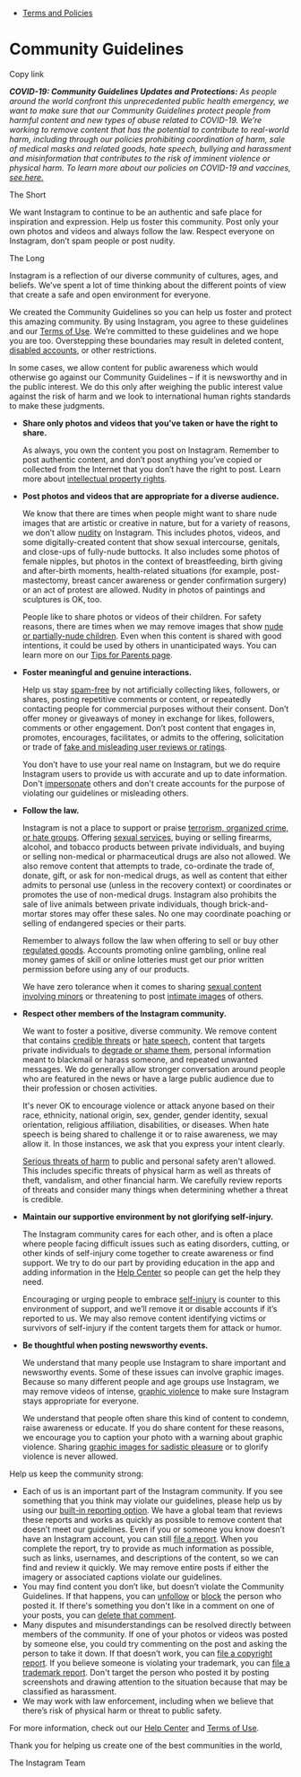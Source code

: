*   [Terms and Policies](https://help.instagram.com/1417489251945243/?helpref=breadcrumb)

Community Guidelines
====================

Copy link

_**COVID-19: Community Guidelines Updates and Protections:** As people around the world confront this unprecedented public health emergency, we want to make sure that our Community Guidelines protect people from harmful content and new types of abuse related to COVID-19. We’re working to remove content that has the potential to contribute to real-world harm, including through our policies prohibiting coordination of harm, sale of medical masks and related goods, hate speech, bullying and harassment and misinformation that contributes to the risk of imminent violence or physical harm. To learn more about our policies on COVID-19 and vaccines, [see here.](https://help.instagram.com/697825587576762?helpref=faq_content)_

The Short

We want Instagram to continue to be an authentic and safe place for inspiration and expression. Help us foster this community. Post only your own photos and videos and always follow the law. Respect everyone on Instagram, don’t spam people or post nudity.

The Long

Instagram is a reflection of our diverse community of cultures, ages, and beliefs. We’ve spent a lot of time thinking about the different points of view that create a safe and open environment for everyone.

We created the Community Guidelines so you can help us foster and protect this amazing community. By using Instagram, you agree to these guidelines and our [Terms of Use](https://www.instagram.com/legal/terms). We’re committed to these guidelines and we hope you are too. Overstepping these boundaries may result in deleted content, [disabled accounts](https://help.instagram.com/366993040048856?helpref=faq_content), or other restrictions.

In some cases, we allow content for public awareness which would otherwise go against our Community Guidelines – if it is newsworthy and in the public interest. We do this only after weighing the public interest value against the risk of harm and we look to international human rights standards to make these judgments.

*   **Share only photos and videos that you’ve taken or have the right to share.**
    
    As always, you own the content you post on Instagram. Remember to post authentic content, and don’t post anything you’ve copied or collected from the Internet that you don’t have the right to post. Learn more about [intellectual property rights](https://help.instagram.com/126382350847838?helpref=faq_content).
    
*   **Post photos and videos that are appropriate for a diverse audience.**
    
    We know that there are times when people might want to share nude images that are artistic or creative in nature, but for a variety of reasons, we don’t allow [nudity](https://l.instagram.com/?u=https%3A%2F%2Fwww.facebook.com%2Fcommunitystandards%2Fadult_nudity_sexual_activity&e=AT0UsrZLsPAM64blXBrfHUcGo82ff1RVMAIyTZzrKDTcK5Cxzj-4wIlf3AzUTAmlr5K-HYYoc1J0Voc3ZQv6eZ0w3OdQVyTRstzs6x5AXh0uOT95iC0DkcT6sfKCfJnOwJJ7BjWqU5fsRwrPBv9N5RLiZm_MoDiM0E1xKw) on Instagram. This includes photos, videos, and some digitally-created content that show sexual intercourse, genitals, and close-ups of fully-nude buttocks. It also includes some photos of female nipples, but photos in the context of breastfeeding, birth giving and after-birth moments, health-related situations (for example, post-mastectomy, breast cancer awareness or gender confirmation surgery) or an act of protest are allowed. Nudity in photos of paintings and sculptures is OK, too.
    
    People like to share photos or videos of their children. For safety reasons, there are times when we may remove images that show [nude or partially-nude children](https://l.instagram.com/?u=https%3A%2F%2Fwww.facebook.com%2Fcommunitystandards%2Fchild_nudity_sexual_exploitation&e=AT0UsrZLsPAM64blXBrfHUcGo82ff1RVMAIyTZzrKDTcK5Cxzj-4wIlf3AzUTAmlr5K-HYYoc1J0Voc3ZQv6eZ0w3OdQVyTRstzs6x5AXh0uOT95iC0DkcT6sfKCfJnOwJJ7BjWqU5fsRwrPBv9N5RLiZm_MoDiM0E1xKw). Even when this content is shared with good intentions, it could be used by others in unanticipated ways. You can learn more on our [Tips for Parents page](https://help.instagram.com/154475974694511/?helpref=faq_content).
    
*   **Foster meaningful and genuine interactions.**
    
    Help us stay [spam-free](https://l.instagram.com/?u=https%3A%2F%2Fwww.facebook.com%2Fcommunitystandards%2Fspam&e=AT0UsrZLsPAM64blXBrfHUcGo82ff1RVMAIyTZzrKDTcK5Cxzj-4wIlf3AzUTAmlr5K-HYYoc1J0Voc3ZQv6eZ0w3OdQVyTRstzs6x5AXh0uOT95iC0DkcT6sfKCfJnOwJJ7BjWqU5fsRwrPBv9N5RLiZm_MoDiM0E1xKw) by not artificially collecting likes, followers, or shares, posting repetitive comments or content, or repeatedly contacting people for commercial purposes without their consent. Don’t offer money or giveaways of money in exchange for likes, followers, comments or other engagement. Don’t post content that engages in, promotes, encourages, facilitates, or admits to the offering, solicitation or trade of [fake and misleading user reviews or ratings](https://l.instagram.com/?u=https%3A%2F%2Fwww.facebook.com%2Fcommunitystandards%2Ffraud_deception&e=AT0UsrZLsPAM64blXBrfHUcGo82ff1RVMAIyTZzrKDTcK5Cxzj-4wIlf3AzUTAmlr5K-HYYoc1J0Voc3ZQv6eZ0w3OdQVyTRstzs6x5AXh0uOT95iC0DkcT6sfKCfJnOwJJ7BjWqU5fsRwrPBv9N5RLiZm_MoDiM0E1xKw).
    
    You don’t have to use your real name on Instagram, but we do require Instagram users to provide us with accurate and up to date information. Don't [impersonate](https://l.instagram.com/?u=https%3A%2F%2Fwww.facebook.com%2Fcommunitystandards%2Fmisrepresentation&e=AT0UsrZLsPAM64blXBrfHUcGo82ff1RVMAIyTZzrKDTcK5Cxzj-4wIlf3AzUTAmlr5K-HYYoc1J0Voc3ZQv6eZ0w3OdQVyTRstzs6x5AXh0uOT95iC0DkcT6sfKCfJnOwJJ7BjWqU5fsRwrPBv9N5RLiZm_MoDiM0E1xKw) others and don't create accounts for the purpose of violating our guidelines or misleading others.
    
*   **Follow the law.**
    
    Instagram is not a place to support or praise [terrorism, organized crime, or hate groups](https://l.instagram.com/?u=https%3A%2F%2Fwww.facebook.com%2Fcommunitystandards%2Fdangerous_individuals_organizations&e=AT0UsrZLsPAM64blXBrfHUcGo82ff1RVMAIyTZzrKDTcK5Cxzj-4wIlf3AzUTAmlr5K-HYYoc1J0Voc3ZQv6eZ0w3OdQVyTRstzs6x5AXh0uOT95iC0DkcT6sfKCfJnOwJJ7BjWqU5fsRwrPBv9N5RLiZm_MoDiM0E1xKw). Offering [sexual services](https://l.instagram.com/?u=https%3A%2F%2Fwww.facebook.com%2Fcommunitystandards%2Fsexual_solicitation&e=AT0UsrZLsPAM64blXBrfHUcGo82ff1RVMAIyTZzrKDTcK5Cxzj-4wIlf3AzUTAmlr5K-HYYoc1J0Voc3ZQv6eZ0w3OdQVyTRstzs6x5AXh0uOT95iC0DkcT6sfKCfJnOwJJ7BjWqU5fsRwrPBv9N5RLiZm_MoDiM0E1xKw), buying or selling firearms, alcohol, and tobacco products between private individuals, and buying or selling non-medical or pharmaceutical drugs are also not allowed. We also remove content that attempts to trade, co-ordinate the trade of, donate, gift, or ask for non-medical drugs, as well as content that either admits to personal use (unless in the recovery context) or coordinates or promotes the use of non-medical drugs. Instagram also prohibits the sale of live animals between private individuals, though brick-and-mortar stores may offer these sales. No one may coordinate poaching or selling of endangered species or their parts.
    
    Remember to always follow the law when offering to sell or buy other [regulated goods](https://l.instagram.com/?u=https%3A%2F%2Fwww.facebook.com%2Fcommunitystandards%2Fregulated_goods&e=AT0UsrZLsPAM64blXBrfHUcGo82ff1RVMAIyTZzrKDTcK5Cxzj-4wIlf3AzUTAmlr5K-HYYoc1J0Voc3ZQv6eZ0w3OdQVyTRstzs6x5AXh0uOT95iC0DkcT6sfKCfJnOwJJ7BjWqU5fsRwrPBv9N5RLiZm_MoDiM0E1xKw). Accounts promoting online gambling, online real money games of skill or online lotteries must get our prior written permission before using any of our products.
    
    We have zero tolerance when it comes to sharing [sexual content involving minors](https://l.instagram.com/?u=https%3A%2F%2Fwww.facebook.com%2Fcommunitystandards%2Fchild_nudity_sexual_exploitation&e=AT0UsrZLsPAM64blXBrfHUcGo82ff1RVMAIyTZzrKDTcK5Cxzj-4wIlf3AzUTAmlr5K-HYYoc1J0Voc3ZQv6eZ0w3OdQVyTRstzs6x5AXh0uOT95iC0DkcT6sfKCfJnOwJJ7BjWqU5fsRwrPBv9N5RLiZm_MoDiM0E1xKw) or threatening to post [intimate images](https://l.instagram.com/?u=https%3A%2F%2Fwww.facebook.com%2Fcommunitystandards%2Fsexual_exploitation_adults&e=AT0UsrZLsPAM64blXBrfHUcGo82ff1RVMAIyTZzrKDTcK5Cxzj-4wIlf3AzUTAmlr5K-HYYoc1J0Voc3ZQv6eZ0w3OdQVyTRstzs6x5AXh0uOT95iC0DkcT6sfKCfJnOwJJ7BjWqU5fsRwrPBv9N5RLiZm_MoDiM0E1xKw) of others.
    
*   **Respect other members of the Instagram community.**
    
    We want to foster a positive, diverse community. We remove content that contains [credible threats](https://l.instagram.com/?u=https%3A%2F%2Fwww.facebook.com%2Fcommunitystandards%2Fcredible_violence&e=AT0UsrZLsPAM64blXBrfHUcGo82ff1RVMAIyTZzrKDTcK5Cxzj-4wIlf3AzUTAmlr5K-HYYoc1J0Voc3ZQv6eZ0w3OdQVyTRstzs6x5AXh0uOT95iC0DkcT6sfKCfJnOwJJ7BjWqU5fsRwrPBv9N5RLiZm_MoDiM0E1xKw) or [hate speech](https://l.instagram.com/?u=https%3A%2F%2Fwww.facebook.com%2Fcommunitystandards%2Fhate_speech&e=AT0UsrZLsPAM64blXBrfHUcGo82ff1RVMAIyTZzrKDTcK5Cxzj-4wIlf3AzUTAmlr5K-HYYoc1J0Voc3ZQv6eZ0w3OdQVyTRstzs6x5AXh0uOT95iC0DkcT6sfKCfJnOwJJ7BjWqU5fsRwrPBv9N5RLiZm_MoDiM0E1xKw), content that targets private individuals to [degrade or shame them](https://l.instagram.com/?u=https%3A%2F%2Fwww.facebook.com%2Fcommunitystandards%2Fbullying&e=AT0UsrZLsPAM64blXBrfHUcGo82ff1RVMAIyTZzrKDTcK5Cxzj-4wIlf3AzUTAmlr5K-HYYoc1J0Voc3ZQv6eZ0w3OdQVyTRstzs6x5AXh0uOT95iC0DkcT6sfKCfJnOwJJ7BjWqU5fsRwrPBv9N5RLiZm_MoDiM0E1xKw), personal information meant to blackmail or harass someone, and repeated unwanted messages. We do generally allow stronger conversation around people who are featured in the news or have a large public audience due to their profession or chosen activities.
    
    It's never OK to encourage violence or attack anyone based on their race, ethnicity, national origin, sex, gender, gender identity, sexual orientation, religious affiliation, disabilities, or diseases. When hate speech is being shared to challenge it or to raise awareness, we may allow it. In those instances, we ask that you express your intent clearly.
    
    [Serious threats of harm](https://l.instagram.com/?u=https%3A%2F%2Fwww.facebook.com%2Fcommunitystandards%2Fcredible_violence&e=AT0UsrZLsPAM64blXBrfHUcGo82ff1RVMAIyTZzrKDTcK5Cxzj-4wIlf3AzUTAmlr5K-HYYoc1J0Voc3ZQv6eZ0w3OdQVyTRstzs6x5AXh0uOT95iC0DkcT6sfKCfJnOwJJ7BjWqU5fsRwrPBv9N5RLiZm_MoDiM0E1xKw) to public and personal safety aren't allowed. This includes specific threats of physical harm as well as threats of theft, vandalism, and other financial harm. We carefully review reports of threats and consider many things when determining whether a threat is credible.
    
*   **Maintain our supportive environment by not glorifying self-injury.**
    
    The Instagram community cares for each other, and is often a place where people facing difficult issues such as eating disorders, cutting, or other kinds of self-injury come together to create awareness or find support. We try to do our part by providing education in the app and adding information in the [Help Center](https://help.instagram.com/) so people can get the help they need.
    
    Encouraging or urging people to embrace [self-injury](https://l.instagram.com/?u=https%3A%2F%2Fwww.facebook.com%2Fcommunitystandards%2Fsuicide_self_injury_violence&e=AT0UsrZLsPAM64blXBrfHUcGo82ff1RVMAIyTZzrKDTcK5Cxzj-4wIlf3AzUTAmlr5K-HYYoc1J0Voc3ZQv6eZ0w3OdQVyTRstzs6x5AXh0uOT95iC0DkcT6sfKCfJnOwJJ7BjWqU5fsRwrPBv9N5RLiZm_MoDiM0E1xKw) is counter to this environment of support, and we’ll remove it or disable accounts if it’s reported to us. We may also remove content identifying victims or survivors of self-injury if the content targets them for attack or humor.
    
*   **Be thoughtful when posting newsworthy events.**
    
    We understand that many people use Instagram to share important and newsworthy events. Some of these issues can involve graphic images. Because so many different people and age groups use Instagram, we may remove videos of intense, [graphic violence](https://l.instagram.com/?u=https%3A%2F%2Fwww.facebook.com%2Fcommunitystandards%2Fgraphic_violence&e=AT0UsrZLsPAM64blXBrfHUcGo82ff1RVMAIyTZzrKDTcK5Cxzj-4wIlf3AzUTAmlr5K-HYYoc1J0Voc3ZQv6eZ0w3OdQVyTRstzs6x5AXh0uOT95iC0DkcT6sfKCfJnOwJJ7BjWqU5fsRwrPBv9N5RLiZm_MoDiM0E1xKw) to make sure Instagram stays appropriate for everyone.
    
    We understand that people often share this kind of content to condemn, raise awareness or educate. If you do share content for these reasons, we encourage you to caption your photo with a warning about graphic violence. Sharing [graphic images for sadistic pleasure](https://l.instagram.com/?u=https%3A%2F%2Fwww.facebook.com%2Fcommunitystandards%2Fcruel_insensitive&e=AT0UsrZLsPAM64blXBrfHUcGo82ff1RVMAIyTZzrKDTcK5Cxzj-4wIlf3AzUTAmlr5K-HYYoc1J0Voc3ZQv6eZ0w3OdQVyTRstzs6x5AXh0uOT95iC0DkcT6sfKCfJnOwJJ7BjWqU5fsRwrPBv9N5RLiZm_MoDiM0E1xKw) or to glorify violence is never allowed.
    

Help us keep the community strong:

*   Each of us is an important part of the Instagram community. If you see something that you think may violate our guidelines, please help us by using our [built-in reporting option](https://help.instagram.com/165828726894770?helpref=faq_content). We have a global team that reviews these reports and works as quickly as possible to remove content that doesn’t meet our guidelines. Even if you or someone you know doesn’t have an Instagram account, you can still [file a report](https://help.instagram.com/contact/383679321740945). When you complete the report, try to provide as much information as possible, such as links, usernames, and descriptions of the content, so we can find and review it quickly. We may remove entire posts if either the imagery or associated captions violate our guidelines.
*   You may find content you don’t like, but doesn’t violate the Community Guidelines. If that happens, you can [unfollow](https://help.instagram.com/286340048138725?helpref=faq_content) or [block](https://help.instagram.com/426700567389543/?helpref=faq_content) the person who posted it. If there's something you don't like in a comment on one of your posts, you can [delete that comment](https://help.instagram.com/289098941190483?helpref=faq_content).
*   Many disputes and misunderstandings can be resolved directly between members of the community. If one of your photos or videos was posted by someone else, you could try commenting on the post and asking the person to take it down. If that doesn’t work, you can [file a copyright report](https://help.instagram.com/126382350847838?helpref=faq_content). If you believe someone is violating your trademark, you can [file a trademark report](https://help.instagram.com/222826637847963?helpref=faq_content). Don't target the person who posted it by posting screenshots and drawing attention to the situation because that may be classified as harassment.
*   We may work with law enforcement, including when we believe that there’s risk of physical harm or threat to public safety.

For more information, check out our [Help Center](https://help.instagram.com/) and [Terms of Use](https://l.instagram.com/?u=http%3A%2F%2Finstagram.com%2Flegal%2Fterms%2F%23&e=AT0UsrZLsPAM64blXBrfHUcGo82ff1RVMAIyTZzrKDTcK5Cxzj-4wIlf3AzUTAmlr5K-HYYoc1J0Voc3ZQv6eZ0w3OdQVyTRstzs6x5AXh0uOT95iC0DkcT6sfKCfJnOwJJ7BjWqU5fsRwrPBv9N5RLiZm_MoDiM0E1xKw).

Thank you for helping us create one of the best communities in the world,

The Instagram Team